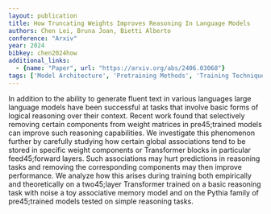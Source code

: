 ```yaml
---
layout: publication
title: How Truncating Weights Improves Reasoning In Language Models
authors: Chen Lei, Bruna Joan, Bietti Alberto
conference: "Arxiv"
year: 2024
bibkey: chen2024how
additional_links:
  - {name: "Paper", url: "https://arxiv.org/abs/2406.03068"}
tags: ['Model Architecture', 'Pretraining Methods', 'Training Techniques', 'Transformer']
---
```

In addition to the ability to generate fluent text in various languages large language models have been successful at tasks that involve basic forms of logical reasoning over their context. Recent work found that selectively removing certain components from weight matrices in pre45;trained models can improve such reasoning capabilities. We investigate this phenomenon further by carefully studying how certain global associations tend to be stored in specific weight components or Transformer blocks in particular feed45;forward layers. Such associations may hurt predictions in reasoning tasks and removing the corresponding components may then improve performance. We analyze how this arises during training both empirically and theoretically on a two45;layer Transformer trained on a basic reasoning task with noise a toy associative memory model and on the Pythia family of pre45;trained models tested on simple reasoning tasks.
